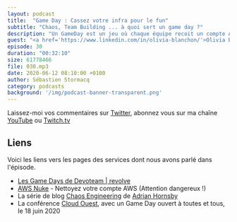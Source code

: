 ```yaml
---
layout: podcast
title:  "Game Day : Cassez votre infra pour le fun"
subtitle: "Chaos, Team Building ... à quoi sert un game day ?"
description: "Un GameDay est un jeu où chaque équipe recoit un compte AWS avec une application. Le game master injecte des pannes dans l'infrastructure. L'équipe qui conserve le plus de services en mode de fonctionnement gagne. A quoi ca sert et comment ca marche ?"
guest: "<a href='https://www.linkedin.com/in/olivia-blanchon/'>Olivia Blanchon</a>, Consultante en organisation et apprentissage et <a href='https://www.linkedin.com/in/nicolas-pellegrin-b71b7537/'>Nicolas Pellegrin</a>, Consultant Cloud"
episode: 30
duration: "00:32:10"
size: 61778466
file: 030.mp3  
date: 2020-06-12 08:10:00 +0100
author: Sébastien Stormacq
category: podcasts
background: '/img/podcast-banner-transparent.png'
---
```


Laissez-moi vos commentaires sur [Twitter](https://twitter.com/sebsto), abonnez vous sur ma chaîne [YouTube](https://www.youtube.com/sebsto) ou [Twitch.tv](https://www.twitch.tv/sebAWS)

## Liens

Voici les liens vers les pages des services dont nous avons parlé dans l'épisode.

- [Les Game Days de Devoteam \| revolve](https://revolve.team/formation-gameday-infrastructure)
- [AWS Nuke](https://github.com/rebuy-de/aws-nuke) - Nettoyez votre compte AWS (Attention dangereux !)
- La série de blog [Chaos Engineering](https://medium.com/@adhorn/the-chaos-engineering-collection-5e188d6a90e2) de [Adrian Hornsby](https://www.linkedin.com/in/hornsby/)
- La conférence [Cloud Ouest](https://cloudouest2020.virtualconference.com/#/event), avec un Game Day ouvert à toutes et tous, le 18 juin 2020
